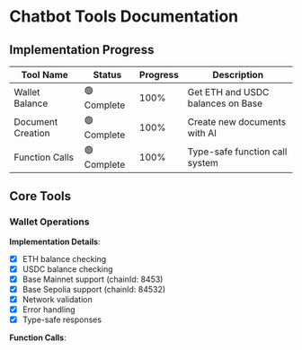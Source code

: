 # Chatbot Tools Documentation

## Implementation Progress

| Tool Name | Status | Progress | Description |
|-----------|---------|-----------|-------------|
| Wallet Balance | 🟢 Complete | 100% | Get ETH and USDC balances on Base |
| Document Creation | 🟢 Complete | 100% | Create new documents with AI |
| Function Calls | 🟢 Complete | 100% | Type-safe function call system |

## Core Tools

### Wallet Operations
**Implementation Details**:
- [x] ETH balance checking
- [x] USDC balance checking
- [x] Base Mainnet support (chainId: 8453)
- [x] Base Sepolia support (chainId: 84532)
- [x] Network validation
- [x] Error handling
- [x] Type-safe responses

**Function Calls**: 